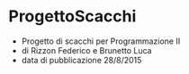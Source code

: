 # ProgettoScacchi

* Progetto di scacchi per Programmazione II
* di Rizzon Federico e Brunetto Luca
* data di pubblicazione 28/8/2015

